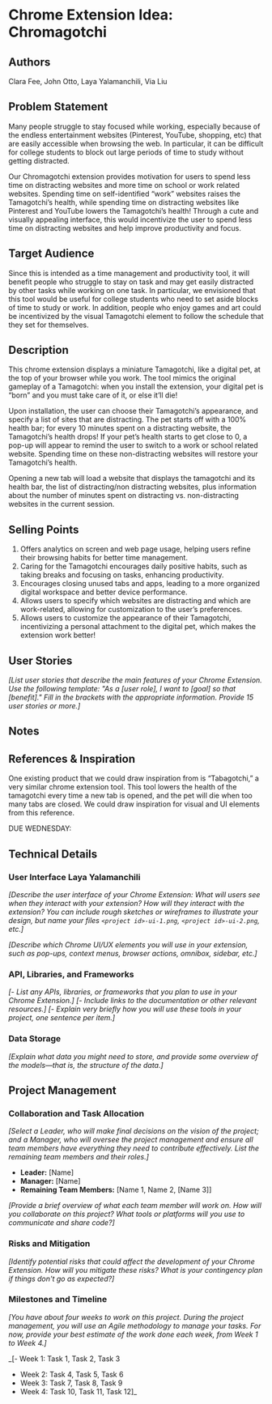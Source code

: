# Chrome Extension Idea: Chromagotchi

## Authors
Clara Fee, John Otto, Laya Yalamanchili, Via Liu 

## Problem Statement
Many people struggle to stay focused while working, especially because of the endless entertainment websites (Pinterest, YouTube, shopping, etc) that are easily accessible when browsing the web. In particular, it can be difficult for college students to block out large periods of time to study without getting distracted.

Our Chromagotchi extension provides motivation for users to spend less time on distracting websites and more time on school or work related websites. Spending time on self-identified “work” websites raises the Tamagotchi’s health, while spending time on distracting websites like Pinterest and YouTube lowers the Tamagotchi’s health! Through a cute and visually appealing interface, this would incentivize the user to spend less time on distracting websites and help improve productivity and focus. 

## Target Audience 

Since this is intended as a time management and productivity tool, it will benefit people who struggle to stay on task and may get easily distracted by other tasks while working on one task. In particular, we envisioned that this tool would be useful for college students who need to set aside blocks of time to study or work. In addition, people who enjoy games and art could be incentivized by the visual Tamagotchi element to follow the schedule that they set for themselves. 

## Description 

This chrome extension displays a miniature Tamagotchi, like a digital pet, at the top of your browser while you work. The tool mimics the original gameplay of a Tamagotchi: when you install the extension, your digital pet is “born” and you must take care of it, or else it’ll die! 

Upon installation, the user can choose their Tamagotchi’s appearance, and specify a list of sites that are distracting. The pet starts off with a 100% health bar; for every 10 minutes spent on a distracting website, the Tamagotchi’s health drops! If your pet’s health starts to get close to 0, a pop-up will appear to remind the user to switch to a work or school related website. Spending time on these non-distracting websites will restore your Tamagotchi’s health.

Opening a new tab will load a website that displays the tamagotchi and its health bar, the list of distracting/non distracting websites, plus information about the number of minutes spent on distracting vs. non-distracting websites in the current session. 


## Selling Points 

1. Offers analytics on screen and web page usage, helping users refine their browsing habits for better time management.
2. Caring for the Tamagotchi encourages daily positive habits, such as taking breaks and focusing on tasks, enhancing productivity.
3. Encourages closing unused tabs and apps, leading to a more organized digital workspace and better device performance.
4. Allows users to specify which websites are distracting and which are work-related, allowing for customization to the user’s preferences.
5. Allows users to customize the appearance of their Tamagotchi, incentivizing a personal attachment to the digital pet, which makes the extension work better! 

## User Stories 

_[List user stories that describe the main features of your Chrome Extension. Use the following template: "As a [user role], I want to [goal] so that [benefit]." Fill in the brackets with the appropriate information. Provide 15 user stories or more.]_

## Notes


## References & Inspiration 

One existing product that we could draw inspiration from is “Tabagotchi,” a very similar chrome extension tool. This tool lowers the health of the tamagotchi every time a new tab is opened, and the pet will die when too many tabs are closed. We could draw inspiration for visual and UI elements from this reference. 

DUE WEDNESDAY: 
## Technical Details

### User Interface Laya Yalamanchili

_[Describe the user interface of your Chrome Extension: What will users see when they interact with your extension? How will they interact with the extension? You can include rough sketches or wireframes to illustrate your design, but name your files `<project id>-ui-1.png`, `<project id>-ui-2.png`, etc.]_

_[Describe which Chrome UI/UX elements you will use in your extension, such as pop-ups, context menus, browser actions, omnibox, sidebar, etc.]_

### API, Libraries, and Frameworks

_[- List any APIs, libraries, or frameworks that you plan to use in your Chrome Extension.]_
_[- Include links to the documentation or other relevant resources.]_
_[- Explain very briefly how you will use these tools in your project, one sentence per item.]_

### Data Storage

_[Explain what data you might need to store, and provide some overview of the models—that is, the structure of the data.]_

## Project Management

### Collaboration and Task Allocation

_[Select a Leader, who will make final decisions on the vision of the project; and a Manager, who will oversee the project management and ensure all team members have everything they need to contribute effectively. List the remaining team members and their roles.]_

- **Leader:** [Name]
- **Manager:** [Name]
- **Remaining Team Members:** [Name 1, Name 2, [Name 3]]

_[Provide a brief overview of what each team member will work on. How will you collaborate on this project? What tools or platforms will you use to communicate and share code?]_

### Risks and Mitigation

_[Identify potential risks that could affect the development of your Chrome Extension. How will you mitigate these risks? What is your contingency plan if things don't go as expected?]_

### Milestones and Timeline 

_[You have about four weeks to work on this project. During the project management, you will use an Agile methodology to manage your tasks. For now, provide your best estimate of the work done each week, from Week 1 to Week 4.]_

_[- Week 1: Task 1, Task 2, Task 3
- Week 2: Task 4, Task 5, Task 6
- Week 3: Task 7, Task 8, Task 9
- Week 4: Task 10, Task 11, Task 12]_





